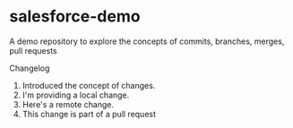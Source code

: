 # salesforce-demo
A demo repository to explore the concepts of commits, branches, merges, pull requests

Changelog
1.  Introduced the concept of changes.
2.  I'm providing a local change.
3.  Here's a remote change.
4.  This change is part of a pull request